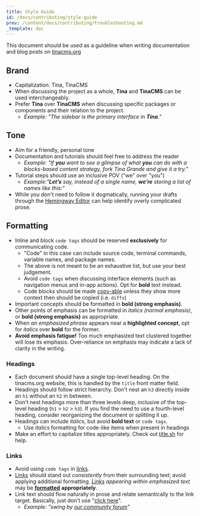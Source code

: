 ```yaml
---
title: Style Guide
id: /docs/contributing/style-guide
prev: /content/docs/contributing/troubleshooting.md
_template: doc
---
```


This document should be used as a guideline when writing documentation and blog posts on [tinacms.org](http://tinacms.org)

## Brand

- Capitalization: Tina, TinaCMS
- When discussing the project as a whole, **Tina** and **TinaCMS** can be used interchangeably.
- Prefer **Tina** over **TinaCMS** when discussing specific packages or components and their relation to the project.
  - _Example: "The sidebar is the primary interface in **Tina**."_

## Tone

- Aim for a friendly, personal tone
- Documentation and tutorials should feel free to address the reader
  - _Example: "If **you** want to see a glimpse of what **you** can do with a blocks-based content strategy, fork Tina Grande and give it a try."_
- Tutorial steps should use an inclusive POV ("we" over "you")
  - _Example:"**Let’s** say, instead of a single name, **we’re** storing a list of names like this:"_
- While you don't need to follow it dogmatically, running your drafts through the [Hemingway Editor](http://hemingwayapp.com/) can help identify overly complicated prose.

## Formatting

- Inline and block `code tags` should be reserved **exclusively** for communicating code.
  - "Code" in this case can include source code, terminal commands, variable names, and package names.
  - The above is not meant to be an exhaustive list, but use your best judgement.
  - Avoid `code tags` when discussing interface elements (such as navigation menus and in-app actions). Opt for **bold** text instead.
  - Code blocks should be made [copy-able](https://github.com/tinacms/tinacms.org/blob/master/README.md#copy-able-code-block) unless they show more context then should be copied (i.e. `diffs`)
- Important concepts should be formatted in **bold (strong emphasis)**.
- Other points of emphasis can be formatted in _italics (normal emphasis)_, or **bold (strong emphasis)** as appropriate.
- When _an emphasized phrase_ appears near a **highlighted concept**, opt for _italics_ over **bold** for the former.
- **Avoid emphasis fatigue!** Too much emphasized text clustered together will lose its emphasis. Over-reliance on emphasis may indicate a lack of clarity in the writing.

### Headings

- Each document should have a single top-level heading. On the tinacms.org website, this is handled by the `title` front matter field.
- Headings should follow strict hierarchy. Don't nest an `h3` directly inside an `h1` without an `h2` in between.
- Don't nest headings more than three levels deep, inclusive of the top-level heading (`h1` > `h2` > `h3`). If you find the need to use a fourth-level heading, consider reorganizing the document or splitting it up.
- Headings can include _italics_, but avoid **bold text** or `code tags`.
  - Use _italics_ formatting for code-like items when present in headings
- Make an effort to capitalize titles appropriately. Check out [title.sh](https://title.sh/) for help.

### Links

- Avoid using `code tags` in [links](https://tinacms.org).
- [Links](https://tinacms.org) should stand out _consistently_ from their surrounding text; avoid applying additional formatting. _[Links](https://tinacms.org) appearing within emphasized text_ may be [**formatted**](https://tinacms.org) **appropriately**.
- Link text should flow naturally in prose and relate semantically to the link target. Basically, just don't use "[click here](https://tinacms.org)".
  - _Example: "swing by [our community forum](https://community.tinacms.org/)"_
